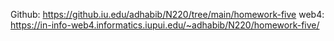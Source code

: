 Github: https://github.iu.edu/adhabib/N220/tree/main/homework-five
web4: https://in-info-web4.informatics.iupui.edu/~adhabib/N220/homework-five/